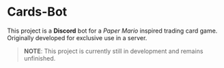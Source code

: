 # Cards-Bot
This project is a **Discord** bot for a _Paper Mario_ inspired trading card game. Originally developed for exclusive use in a server.

> **NOTE**: This project is currently still in development and remains unfinished.